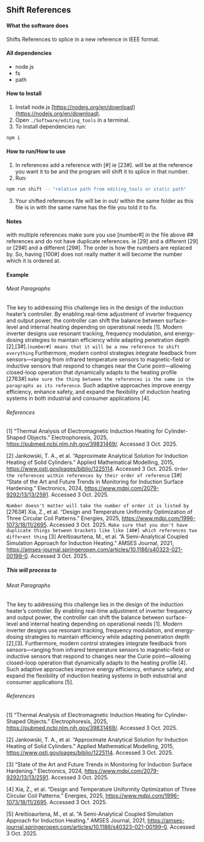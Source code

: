 ## Shift References
#### What the software does
Shifts References to splice in a new reference in IEEE format.
#### All dependencies
 - node.js
 - fs
 - path
#### How to Install
 1. Install node.js [https://nodejs.org/en/download](https://nodejs.org/en/download).
 2. Open `./Software/editing_tools` in a terminal.
 3. To install dependencies run: 
```bash
npm i
```
#### How to run/How to use
 1. In references add a reference with [<number>#] ie [23#]. <number> will be at the reference you want it to be and the program will shift it to splice in that number.
 2. Run:
```bash
npm run shift -- "relative path from editing_tools or static path"
```
 3. Your shifted references file will be in out/ within the same folder as this file is in with the same name has the file you told it to fix.
#### Notes
with multiple references make sure you use [number#] in the file above \#\# references and do not have duplicate references. ie [29] and a different [29] or [29#] and a different [29#]. The order is how the numbers are replaced by. So, having [100#] does not really matter it will become the number which it is ordered at.

#### Example

###### Meat Paragraphs
The key to addressing this challenge lies in the design of the induction heater’s controller. By enabling real-time adjustment of inverter frequency and output power, the controller can shift the balance between surface-level and internal heating depending on operational needs [1]. Modern inverter designs use resonant tracking, frequency modulation, and energy-dosing strategies to maintain efficiency while adapting penetration depth [2],[3#].`[number#] means that it will be a new reference to shift everything` Furthermore, modern control strategies integrate feedback from sensors—ranging from infrared temperature sensors to magnetic-field or inductive sensors that respond to changes near the Curie point—allowing closed-loop operation that dynamically adapts to the heating profile [2763#] `make sure the thing between the references is the same in the paragraphs as its reference`. Such adaptive approaches improve energy efficiency, enhance safety, and expand the flexibility of induction heating systems in both industrial and consumer applications [4].

###### References
[1] “Thermal Analysis of Electromagnetic Induction Heating for Cylinder-Shaped Objects.” Electrophoresis, 2025, https://pubmed.ncbi.nlm.nih.gov/39831469/. Accessed 3 Oct. 2025.

[2] Jankowski, T. A., et al. “Approximate Analytical Solution for Induction Heating of Solid Cylinders.” Applied Mathematical Modelling, 2015, https://www.osti.gov/pages/biblio/1225114. Accessed 3 Oct. 2025.
`Order the references within references by their order of reference`
[3#] “State of the Art and Future Trends in Monitoring for Induction Surface Hardening.” Electronics, 2024, https://www.mdpi.com/2079-9292/13/13/2591. Accessed 3 Oct. 2025.

`Number doesn't matter will take the number of order it is listed by`
[2763#] Xia, Z., et al. “Design and Temperature Uniformity Optimization of Three Circular Coil Patterns.” Energies, 2025, https://www.mdpi.com/1996-1073/18/11/2695. Accessed 3 Oct. 2025.
`Make sure that you don't have duplicate things between brackets like like [40#] which references two different thing`
[3] Areitioaurtena, M., et al. “A Semi-Analytical Coupled Simulation Approach for Induction Heating.” AMSES Journal, 2021, https://amses-journal.springeropen.com/articles/10.1186/s40323-021-00199-0. Accessed 3 Oct. 2025.
.

##### This will process to

###### Meat Paragraphs
The key to addressing this challenge lies in the design of the induction heater’s controller. By enabling real-time adjustment of inverter frequency and output power, the controller can shift the balance between surface-level and internal heating depending on operational needs [1]. Modern inverter designs use resonant tracking, frequency modulation, and energy-dosing strategies to maintain efficiency while adapting penetration depth [2],[3]. Furthermore, modern control strategies integrate feedback from sensors—ranging from infrared temperature sensors to magnetic-field or inductive sensors that respond to changes near the Curie point—allowing closed-loop operation that dynamically adapts to the heating profile [4]. Such adaptive approaches improve energy efficiency, enhance safety, and expand the flexibility of induction heating systems in both industrial and consumer applications [5].

###### References
[1] “Thermal Analysis of Electromagnetic Induction Heating for Cylinder-Shaped Objects.” Electrophoresis, 2025, https://pubmed.ncbi.nlm.nih.gov/39831469/. Accessed 3 Oct. 2025.

[2] Jankowski, T. A., et al. “Approximate Analytical Solution for Induction Heating of Solid Cylinders.” Applied Mathematical Modelling, 2015, https://www.osti.gov/pages/biblio/1225114. Accessed 3 Oct. 2025.

[3] “State of the Art and Future Trends in Monitoring for Induction Surface Hardening.” Electronics, 2024, https://www.mdpi.com/2079-9292/13/13/2591. Accessed 3 Oct. 2025.

[4] Xia, Z., et al. “Design and Temperature Uniformity Optimization of Three Circular Coil Patterns.” Energies, 2025, https://www.mdpi.com/1996-1073/18/11/2695. Accessed 3 Oct. 2025.

[5] Areitioaurtena, M., et al. “A Semi-Analytical Coupled Simulation Approach for Induction Heating.” AMSES Journal, 2021, https://amses-journal.springeropen.com/articles/10.1186/s40323-021-00199-0. Accessed 3 Oct. 2025.